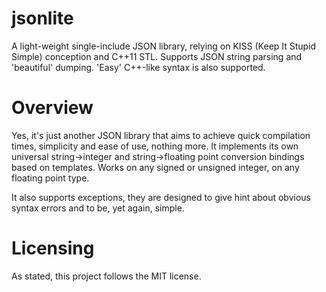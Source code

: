 # jsonlite
A light-weight single-include JSON library, relying on KISS (Keep It Stupid Simple)
conception and C++11 STL. Supports JSON string parsing and 'beautiful' dumping.
'Easy' C++-like syntax is also supported.

# Overview
Yes, it's just another JSON library that aims to achieve quick compilation times,
simplicity and ease of use, nothing more.
It implements its own universal string->integer and string->floating point
conversion bindings based on templates. Works on any signed or unsigned integer,
on any floating point type.

It also supports exceptions, they are designed to give hint about obvious syntax
errors and to be, yet again, simple.

# Licensing
As stated, this project follows the MIT license.
